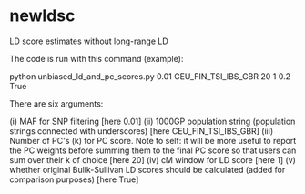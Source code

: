 # newldsc
LD score estimates without long-range LD

The code is run with this command (example):

python unbiased_ld_and_pc_scores.py 0.01 CEU_FIN_TSI_IBS_GBR 20 1 0.2 True

There are six arguments:

  (i) MAF for SNP filtering [here 0.01]
 (ii) 1000GP population string (population strings connected with underscores) [here CEU_FIN_TSI_IBS_GBR]
(iii) Number of PC's (k) for PC score. Note to self: it will be more useful to report the PC weights before summing them to the final PC score so that users can sum over their k of choice [here 20]
 (iv) cM window for LD score [here 1]
  (v) whether original Bulik-Sullivan LD scores should be calculated (added for comparison purposes) [here True]
  
  
